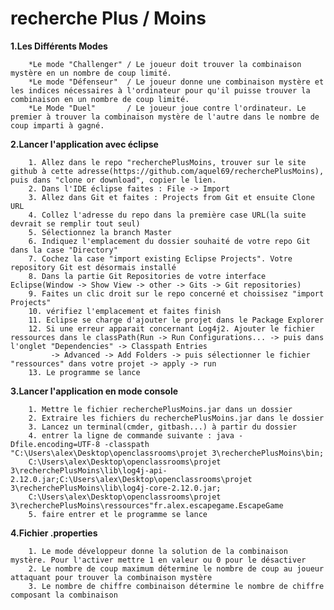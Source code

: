# recherche Plus / Moins


**1.Les Différents Modes**

		*Le mode "Challenger" / Le joueur doit trouver la combinaison mystère en un nombre de coup limité.
		*Le mode "Défenseur"  / Le joueur donne une combinaison mystère et les indices nécessaires à l'ordinateur pour qu'il puisse trouver la combinaison en un nombre de coup limité.
		*Le Mode "Duel"       / Le joueur joue contre l'ordinateur. Le premier à trouver la combinaison mystère de l'autre dans le nombre de coup imparti à gagné.
		
**2.Lancer l'application avec éclipse**

		1. Allez dans le repo "recherchePlusMoins, trouver sur le site github à cette adresse(https://github.com/aquel69/recherchePlusMoins), puis dans "clone or download", copier le lien.  
		2. Dans l'IDE éclipse faites : File -> Import
		3. Allez dans Git et faites : Projects from Git et ensuite Clone URL
		4. Collez l'adresse du repo dans la première case URL(la suite devrait se remplir tout seul)
		5. Sélectionnez la branch Master
		6. Indiquez l'emplacement du dossier souhaité de votre repo Git dans la case "Directory"
		7. Cochez la case "import existing Eclipse Projects". Votre repository Git est désormais installé
		8. Dans la partie Git Repositories de votre interface Eclipse(Window -> Show View -> other -> Gits -> Git repositories)
		9. Faites un clic droit sur le repo concerné et choissisez "import Projects"
		10. vérifiez l'emplacement et faites finish
		11. Eclipse se charge d'ajouter le projet dans le Package Explorer
		12. Si une erreur apparait concernant Log4j2. Ajouter le fichier ressources dans le classPath(Run -> Run Configurations... -> puis dans l'onglet "Dependencies" -> Classpath Entries
			 -> Advanced -> Add Folders -> puis sélectionner le fichier "ressources" dans votre projet -> apply -> run
		13. Le programme se lance
		
**3.Lancer l'application en mode console**

		1. Mettre le fichier recherchePlusMoins.jar dans un dossier
		2. Extraire les fichiers du recherchePlusMoins.jar dans le dossier
		3. Lancez un terminal(cmder, gitbash...) à partir du dossier
		4. entrer la ligne de commande suivante : java -Dfile.encoding=UTF-8 -classpath "C:\Users\alex\Desktop\openclassrooms\projet 3\recherchePlusMoins\bin;
		C:\Users\alex\Desktop\openclassrooms\projet 3\recherchePlusMoins\lib\log4j-api-2.12.0.jar;C:\Users\alex\Desktop\openclassrooms\projet 3\recherchePlusMoins\lib\log4j-core-2.12.0.jar;
		C:\Users\alex\Desktop\openclassrooms\projet 3\recherchePlusMoins\ressources"fr.alex.escapegame.EscapeGame
		5. faire entrer et le programme se lance
		

**4.Fichier .properties**

		1. Le mode développeur donne la solution de la combinaison mystère. Pour l'activer mettre 1 en valeur ou 0 pour le désactiver
		2. Le nombre de coup maximum détermine le nombre de coup au joueur attaquant pour trouver la combinaison mystère
		3. Le nombre de chiffre combinaison détermine le nombre de chiffre composant la combinaison	

		
		
		
		